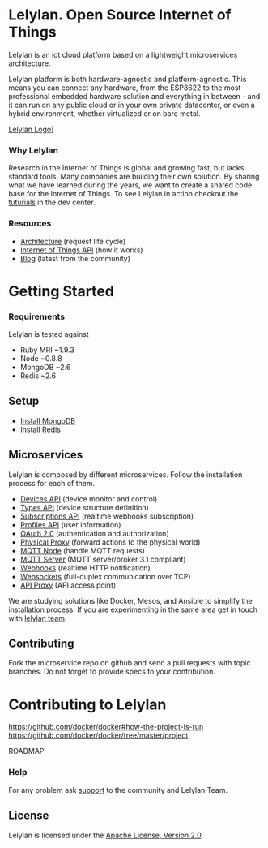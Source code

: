 # Lelylan. Open Source Internet of Things

Lelylan is an iot cloud platform based on a lightweight microservices architecture.

Lelylan platform is both hardware-agnostic and platform-agnostic. This means you can connect any hardware, from the ESP8622 to the most professional embedded hardware solution and everything in between - and it can run on any public cloud or in your own private datacenter, or even a hybrid environment, whether virtualized or on bare metal.

<a href="http://lelylan.com" target="_blank">[Lelylan Logo](https://raw.githubusercontent.com/lelylan/lelylan/master/public/logo-lelylan.png)]</a>

### Why Lelylan

Research in the Internet of Things is global and growing fast, but lacks standard tools. Many companies are building their own solution. By sharing what we have learned during the years, we want to create a shared code base for the Internet of Things. To see Lelylan in action checkout the [tuturials](http://dev.lelylan.com/#overview-tutorials) in the dev center. 

### Resources

* [Architecture](http://dev.lelylan.com/architecture) (request life cycle)
* [Internet of Things API](http://dev.lelylan.com/api) (how it works)
* [Blog](http://lelylan.com) (latest from the community)



# Getting Started

### Requirements

Lelylan is tested against

* Ruby MRI ~1.9.3
* Node ~0.8.8
* MongoDB ~2.6
* Redis ~2.6


## Setup

* [Install MongoDB](https://docs.mongodb.org/manual/installation/)
* [Install Redis](http://redis.io/download)


## Microservices

Lelylan is composed by different microservices. Follow the installation process for each of them. 

* [Devices API](https://github.com/lelylan/devices) (device monitor and control)
* [Types API](https://github.com/lelylan/types) (device structure definition)
* [Subscriptions API](https://github.com/lelylan/subscriptions) (realtime webhooks subscription)
* [Profiles API](https://github.com/lelylan/profiles) (user information)
* [OAuth 2.0](https://github.com/lelylan/people) (authentication and authorization)
* [Physical Proxy](https://github.com/lelylan/physicals) (forward actions to the physical world)
* [MQTT Node](https://github.com/lelylan/nodes) (handle MQTT requests)
* [MQTT Server](https://github.com/lelylan/mqtt) (MQTT server/broker 3.1 compliant)
* [Webhooks](https://github.com/lelylan/webhooks) (realtime HTTP notification)
* [Websockets](https://github.com/lelylan/websockets) (full-duplex communication over TCP)
* [API Proxy](https://github.com/lelylan/api-proxy) (API access point)

We are studying solutions like Docker, Mesos, and Ansible to simplify the installation process. If you are experimenting in the same area get in touch with [lelylan team](http://dev.lelylan.com/api).


## Contributing

Fork the microservice repo on github and send a pull requests with topic branches. Do not forget to
provide specs to your contribution.


# Contributing to Lelylan

https://github.com/docker/docker#how-the-project-is-run
https://github.com/docker/docker/tree/master/project

ROADMAP

### Help

For any problem ask [support](http://dev.lelylan.com/support) to the community and Lelylan Team.


## License

Lelylan is licensed under the [Apache License, Version 2.0](http://www.apache.org/licenses/LICENSE-2.0).


